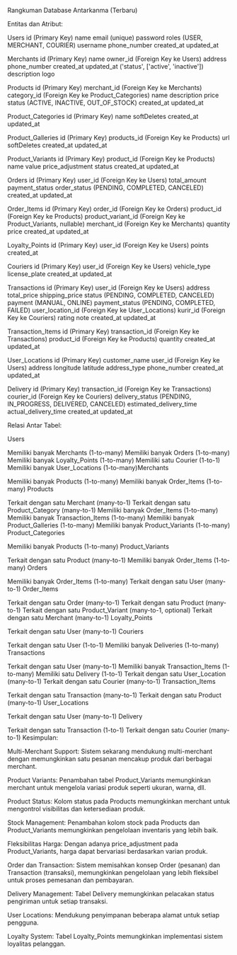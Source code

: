 Rangkuman Database Antarkanma (Terbaru)

Entitas dan Atribut:

Users id (Primary Key) name email (unique) password roles (USER, MERCHANT, COURIER) username phone_number created_at updated_at

Merchants id (Primary Key) name owner_id (Foreign Key ke Users) address phone_number created_at updated_at ('status', ['active', 'inactive']) description logo

Products id (Primary Key) merchant_id (Foreign Key ke Merchants) category_id (Foreign Key ke Product_Categories) name description price  status (ACTIVE, INACTIVE, OUT_OF_STOCK) created_at updated_at

Product_Categories id (Primary Key) name softDeletes created_at updated_at

Product_Galleries id (Primary Key) products_id (Foreign Key ke Products) url softDeletes created_at updated_at

Product_Variants id (Primary Key) product_id (Foreign Key ke Products) name value price_adjustment status created_at updated_at

Orders id (Primary Key) user_id (Foreign Key ke Users) total_amount payment_status order_status (PENDING, COMPLETED, CANCELED) created_at updated_at

Order_Items id (Primary Key) order_id (Foreign Key ke Orders) product_id (Foreign Key ke Products) product_variant_id (Foreign Key ke Product_Variants, nullable) merchant_id (Foreign Key ke Merchants) quantity price created_at updated_at

Loyalty_Points id (Primary Key) user_id (Foreign Key ke Users) points created_at

Couriers id (Primary Key) user_id (Foreign Key ke Users) vehicle_type license_plate created_at updated_at

Transactions id (Primary Key) user_id (Foreign Key ke Users) address total_price shipping_price status (PENDING, COMPLETED, CANCELED) payment (MANUAL, ONLINE) payment_status (PENDING, COMPLETED, FAILED) user_location_id (Foreign Key ke User_Locations) kurir_id (Foreign Key ke Couriers) rating note created_at updated_at

Transaction_Items id (Primary Key) transaction_id (Foreign Key ke Transactions) product_id (Foreign Key ke Products) quantity created_at updated_at

User_Locations id (Primary Key) customer_name user_id (Foreign Key ke Users) address longitude latitude address_type phone_number created_at updated_at

Delivery id (Primary Key) transaction_id (Foreign Key ke Transactions) courier_id (Foreign Key ke Couriers) delivery_status (PENDING, IN_PROGRESS, DELIVERED, CANCELED) estimated_delivery_time actual_delivery_time created_at updated_at

Relasi Antar Tabel:

Users

Memiliki banyak Merchants (1-to-many)
Memiliki banyak Orders (1-to-many)
Memiliki banyak Loyalty_Points (1-to-many)
Memiliki satu Courier (1-to-1)
Memiliki banyak User_Locations (1-to-many)Merchants

Memiliki banyak Products (1-to-many)
Memiliki banyak Order_Items (1-to-many)
Products

Terkait dengan satu Merchant (many-to-1)
Terkait dengan satu Product_Category (many-to-1)
Memiliki banyak Order_Items (1-to-many)
Memiliki banyak Transaction_Items (1-to-many)
Memiliki banyak Product_Galleries (1-to-many)
Memiliki banyak Product_Variants (1-to-many)
Product_Categories

Memiliki banyak Products (1-to-many)
Product_Variants

Terkait dengan satu Product (many-to-1)
Memiliki banyak Order_Items (1-to-many)
Orders

Memiliki banyak Order_Items (1-to-many)
Terkait dengan satu User (many-to-1)
Order_Items

Terkait dengan satu Order (many-to-1)
Terkait dengan satu Product (many-to-1)
Terkait dengan satu Product_Variant (many-to-1, optional)
Terkait dengan satu Merchant (many-to-1)
Loyalty_Points

Terkait dengan satu User (many-to-1)
Couriers

Terkait dengan satu User (1-to-1)
Memiliki banyak Deliveries (1-to-many)
Transactions

Terkait dengan satu User (many-to-1)
Memiliki banyak Transaction_Items (1-to-many)
Memiliki satu Delivery (1-to-1)
Terkait dengan satu User_Location (many-to-1)
Terkait dengan satu Courier (many-to-1)
Transaction_Items

Terkait dengan satu Transaction (many-to-1)
Terkait dengan satu Product (many-to-1)
User_Locations

Terkait dengan satu User (many-to-1)
Delivery

Terkait dengan satu Transaction (1-to-1)
Terkait dengan satu Courier (many-to-1)
Kesimpulan:

Multi-Merchant Support: Sistem sekarang mendukung multi-merchant dengan memungkinkan satu pesanan mencakup produk dari berbagai merchant.

Product Variants: Penambahan tabel Product_Variants memungkinkan merchant untuk mengelola variasi produk seperti ukuran, warna, dll.

Product Status: Kolom status pada Products memungkinkan merchant untuk mengontrol visibilitas dan ketersediaan produk.

Stock Management: Penambahan kolom stock pada Products dan Product_Variants memungkinkan pengelolaan inventaris yang lebih baik.

Fleksibilitas Harga: Dengan adanya price_adjustment pada Product_Variants, harga dapat bervariasi berdasarkan varian produk.

Order dan Transaction: Sistem memisahkan konsep Order (pesanan) dan Transaction (transaksi), memungkinkan pengelolaan yang lebih fleksibel untuk proses pemesanan dan pembayaran.

Delivery Management: Tabel Delivery memungkinkan pelacakan status pengiriman untuk setiap transaksi.

User Locations: Mendukung penyimpanan beberapa alamat untuk setiap pengguna.

Loyalty System: Tabel Loyalty_Points memungkinkan implementasi sistem loyalitas pelanggan.
